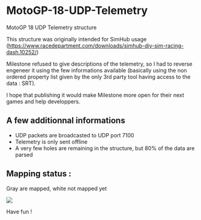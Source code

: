 # MotoGP-18-UDP-Telemetry
MotoGP 18 UDP Telemetry structure

This structure was originally intended for SimHub usage (https://www.racedepartment.com/downloads/simhub-diy-sim-racing-dash.10252/)

Milestone refused to give descriptions of the telemetry, so I had to reverse engeneer it using the few informations available (basically using the non ordered property list given by the only 3rd party tool having access to the data : SRT). 

I hope that publishing it would make Milestone more open for their next games and help developpers.  

## A few additionnal informations

- UDP packets are broadcasted to UDP port 7100
- Telemetry is only sent offline
- A very few holes are remaining in the structure, but 80% of the data are parsed

## Mapping status :

Gray are mapped, white not mapped yet

![](https://i.imgur.com/qCBCbZ5.png)

Have fun !
